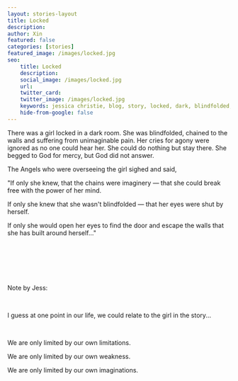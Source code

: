 ```yaml
---
layout: stories-layout
title: Locked
description:
author: Xin
featured: false
categories: [stories]
featured_image: /images/locked.jpg
seo:
    title: Locked
    description:
    social_image: /images/locked.jpg
    url:
    twitter_card:
    twitter_image: /images/locked.jpg
    keywords: jessica christie, blog, story, locked, dark, blindfolded, chained, suffering, pain, mercy, angel, imaginery, break free, power, escape, limitations, weakness, imaginations
    hide-from-google: false
---
```

There was a girl locked in a dark room. She was blindfolded, chained to the walls and suffering from unimaginable pain. Her cries for agony were ignored as no one could hear her. She could do nothing but stay there. She begged to God for mercy, but God did not answer.

The Angels who were overseeing the girl sighed and said,

"If only she knew, that the chains were imaginery ― that she could break free with the power of her mind.

If only she knew that she wasn't blindfolded ― that her eyes were shut by herself.

If only she would open her eyes to find the door and escape the walls that she has built around herself..."

&nbsp;

&nbsp;

&nbsp;

Note by Jess:

&nbsp;

I guess at one point in our life, we could relate to the girl in the story...

&nbsp;

We are only limited by our own limitations.

We are only limited by our own weakness.

We are only limited by our own imaginations.

&nbsp;

&nbsp;

&nbsp;

